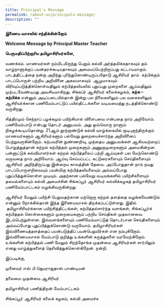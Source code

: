 ```yaml
---
title: Principal's Message
permalink: /about-us/principals-message/
description: ""
---
```

**இணைய வாசலில் சந்திக்கின்றோம்** 

**Welcome Message by** **Principal Master Teacher**

  

**பெருமதிப்பிற்குரிய தமிழாசிரியர்களே,**

வணக்கம். மாணவர்கள் நம்மிடமிருந்து பெறும் கல்வி அர்த்தமிக்கதாகவும் தம் வாழ்நாளுக்குப் பயன்தரக்கூடியதாகவும் அமையப்பெற்றிருப்பது கட்டாயமாகும். பாடத்திட்டத்தை நன்கு அறிந்து புரிந்துகொண்டிருப்பதோடு ஆசிரியர் தாம்  கற்பிக்கும் பாடப்பொருள் பற்றிய அறிவினை அகலமாகவும்  ஆழமாகவும் விரிவுப்படுத்திக்கொள்வதிலும் கற்பித்தலியலில் புதுப்புது முறைகளை ஆய்வதிலும் முற்படவேண்டியது அவசியமாகிறது. சிங்கப்ர் ஆசிரியர் கலைக்கழகம், **கற்க – கற்பிக்க** என்னும் அடிப்படையில்தான் இன்று பல நிலைகளிலும் பல வகைகளிலும் ஆசிரியர்க்கான பணிமேம்பாட்டுப் பயில்திட்டங்களை வடிவமைத்து நடத்திக்கொண்டு வருகிறது.   

சித்திரமும் செந்நாப் பழக்கமும் பயிற்சியால் விளைபவை என்பதை நாம் அறிவோம்.  பணிமேம்பாடு என்பது தொடர் அனுபவம். அது ஒவ்வொரு நாளும் நிகழக்கூடியதொன்று. 21ஆம் நூற்றாண்டுக் கல்வி வாழ்க்கையில் குடிபுகுந்திருக்கும் மாணவர்களும் ஆசிரியர்களும் பல்வேறு துறையைச்சார்ந்த அறிவினைப் பெற்றுவருகின்றோம். கற்பவரின் நுண்ணறிவு, முந்தைய அனுபவங்கள் ஆகியவற்றைப் பொறுத்துத்தான் கற்றல் கற்பித்தல் முறைகளும் அணுகுமுறைகளும் அமைகின்றன. பன்னாட்டுக் கல்வியாளர்கள் கற்றல் கற்பித்தலைப் பற்றி ஆய்வுகள் பல மேற்கொண்டு வருவதை நாம் அறிவோம். ஆய்வு செய்யப்பட்ட கட்டுரைகளையும் செய்திகளையும் ஆசிரியர் அறிந்திருப்பது இன்றைய காலத்தின் தேவை. அப்போதுதான் நாம் நமது பாடப்பொருளறிவையும் பயன்மிகு கற்பித்தலியலையும் அவ்வப்போது புதுப்பித்துக்கொள்ள முடியும். அதற்கான பல்வேறு வடிவங்களில் பயிற்சிகளையும் தகவல்களையும் கல்வி அமைச்சின் சிங்கப்பூர் ஆசிரியர் கல்விக்கழகத் தமிழாசிரியர் பணிமேம்பாட்டகம் வழங்கிவருகின்றது.

ஆசிரியர் மேலும் பயிற்சி பெறுவதற்கான மற்றொரு கற்றல் தளத்தை வழங்கவேண்டும் என்னும் நோக்கில்தான் இந்த இணையவாசல் திறக்கப்பட்டுள்ளது. இதில்  தமிழாசிரியர்க்கான பயிற்சித்திட்டங்கள், கற்பித்தல்சார்ந்த வளங்கள், சிங்கப்பூர்க் கற்பித்தல் கொள்கைகளும் முறைமைகளும் பற்றிய செய்திகள் முதலானவை இடம்பெற்றுள்ளன. இவ்வளங்களையும் பணிமேம்மாட்டுத் தொடர்பான செய்திகளையும் அவ்வப்போது புதுப்பித்துக்கொண்டு வருவோம். தமிழாசிரியர்கள் இவ்விணையத்தளத்தைப் பயன்படுத்திப் பயன்பெறுவீர்கள் என நம்புகிறோம். இவ்விணையவாசல் மேம்பாடு குறித்து உங்களின் கருத்துகளை வரவேற்கிறோம். உங்களின் கற்பித்தல் பணி மேலும் சிறந்தோங்க முதன்மை ஆசிரியர்கள் சார்பிலும் எனது வாழ்த்துகளைத் தெரிவித்துக்கொள்கிறேன். நன்றி.

இப்படிக்கு,

முனைவர் எஸ் பி ஜெயராஜதாஸ் பாண்டியன்

தலைமை முதன்மை ஆசிரியர்

தமிழாசிரியர் பணித்திறன் மேம்பாட்டகம்

சிங்கப்பூர் ஆசிரியர் கலைக் கழகம், கல்வி அமைச்சு